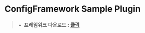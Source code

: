 # ConfigFramework Sample Plugin

> * ### 프레임워크 다운로드 : [클릭](https://github.com/TeamVery/Config-Framework/releases/latest)
